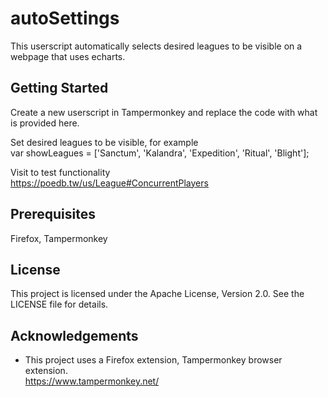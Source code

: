 # autoSettings
This userscript automatically selects desired leagues to be visible on a webpage that uses echarts.

## Getting Started
Create a new userscript in Tampermonkey and replace the code with what is provided here.

Set desired leagues to be visible, for example\
var showLeagues = ['Sanctum', 'Kalandra', 'Expedition', 'Ritual', 'Blight'];

Visit to test functionality\
https://poedb.tw/us/League#ConcurrentPlayers

## Prerequisites
Firefox, Tampermonkey

## License
This project is licensed under the Apache License, Version 2.0. See the LICENSE file for details.

## Acknowledgements
- This project uses a Firefox extension, Tampermonkey browser extension.\
https://www.tampermonkey.net/
